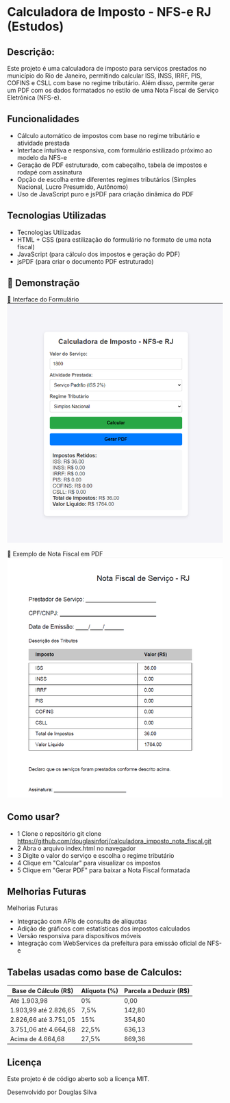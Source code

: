 # Calculadora de Imposto - NFS-e RJ (Estudos)

## Descrição:

Este projeto é uma calculadora de imposto para serviços prestados no município do Rio de Janeiro, 
permitindo calcular ISS, INSS, IRRF, PIS, COFINS e CSLL com base no regime tributário. 
Além disso, permite gerar um PDF com os dados formatados no estilo de uma Nota Fiscal de Serviço Eletrônica (NFS-e).


## Funcionalidades
 - Cálculo automático de impostos com base no regime tributário e atividade prestada
 - Interface intuitiva e responsiva, com formulário estilizado próximo ao modelo da NFS-e
 - Geração de PDF estruturado, com cabeçalho, tabela de impostos e rodapé com assinatura
 - Opção de escolha entre diferentes regimes tributários (Simples Nacional, Lucro Presumido, Autônomo)
 - Uso de JavaScript puro e jsPDF para criação dinâmica do PDF

## Tecnologias Utilizadas
 - Tecnologias Utilizadas
 - HTML + CSS (para estilização do formulário no formato de uma nota fiscal)
 - JavaScript (para cálculo dos impostos e geração do PDF)
 - jsPDF (para criar o documento PDF estruturado)

## 📸 Demonstração
🔹 Interface do Formulário
![Formulário](assets/formulario.png)

🔹 Exemplo de Nota Fiscal em PDF
![pdf_gerado](assets/pdf_gerado.png)

## Como usar?

- 1 Clone o repositório
  git clone https://github.com/douglasinforj/calculadora_imposto_nota_fiscal.git
- 2 Abra o arquivo index.html no navegador
- 3 Digite o valor do serviço e escolha o regime tributário
- 4 Clique em "Calcular" para visualizar os impostos
- 5 Clique em "Gerar PDF" para baixar a Nota Fiscal formatada

## Melhorias Futuras

Melhorias Futuras
- Integração com APIs de consulta de alíquotas
- Adição de gráficos com estatísticas dos impostos calculados
- Versão responsiva para dispositivos móveis
- Integração com WebServices da prefeitura para emissão oficial de NFS-e

## Tabelas usadas como base de Calculos:
| Base de Cálculo (R$)      | Alíquota (%) | Parcela a Deduzir (R$)  |
|---------------------------|--------------|-------------------------|
| Até 1.903,98              | 0%           | 0,00                    |
| 1.903,99 até 2.826,65     | 7,5%         | 142,80                  |
| 2.826,66 até 3.751,05     | 15%          | 354,80                  |
| 3.751,06 até 4.664,68     | 22,5%        | 636,13                  |
| Acima de 4.664,68         | 27,5%        | 869,36                  |

## Licença
Este projeto é de código aberto sob a licença MIT.

Desenvolvido por Douglas Silva